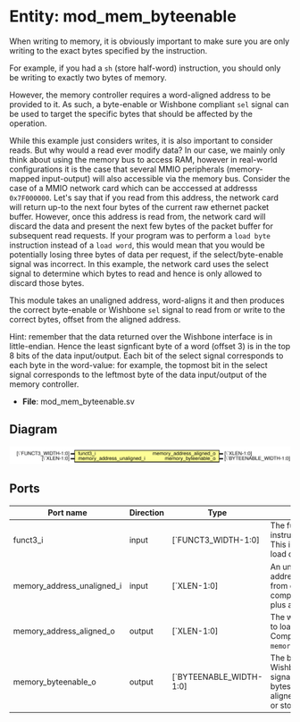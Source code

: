 # Entity: mod_mem_byteenable

When writing to memory, it is obviously important to make sure you are only writing to the exact bytes specified by the instruction.

For example, if you had a `sh` (store half-word) instruction, you should only be writing to exactly two bytes of memory.

However, the memory controller requires a word-aligned address to be provided to it. As such, a byte-enable or Wishbone compliant `sel` signal can be used to target the specific bytes that should be affected by the operation.

While this example just considers writes, it is also important to consider reads. But why would a read ever modify data? In our case, we mainly only think about using the memory bus to access RAM, however in real-world configurations it is the case that several MMIO peripherals (memory-mapped input-output) will also accessible via the memory bus. Consider the case of a MMIO network card which can be acccessed at addresss `0x7F000000`. Let's say that if you read from this address, the network card will return up-to the next four bytes of the current raw ethernet packet buffer. However, once this address is read from, the network card will discard the data and present the next few bytes of the packet buffer for subsequent read requests. If your program was to perform a `load byte` instruction instead of a `load word`, this would mean that you would be potentially losing three bytes of data per request, if the select/byte-enable signal was incorrect. In this example, the network card uses the select signal to determine which bytes to read and hence is only allowed to discard those bytes.

This module takes an unaligned address, word-aligns it and then produces the correct byte-enable or Wishbone `sel` signal to read from or write to the correct bytes, offset from the aligned address.

Hint: remember that the data returned over the Wishbone interface is in little-endian. Hence the least signficant byte of a word (offset 3) is in the top 8 bits of the data input/output. Each bit of the select signal corresponds to each byte in the word-value: for example, the topmost bit in the select signal corresponds to the leftmost byte of the data input/output of the memory controller.

- **File**: mod_mem_byteenable.sv

## Diagram

![Diagram](mod_mem_byteenable.svg "Diagram")

## Ports

| Port name                  | Direction | Type                    | Description |
| -------------------------- | --------- | ----------------------- | ----------- |
| funct3_i                   | input     | [`FUNCT3_WIDTH-1:0]     | The funct3 part of the instruction being executed. This indicates the type of load or store. |
| memory_address_unaligned_i | input     | [`XLEN-1:0]             | An unaligned memory address to store to load from or store to, generally computed from a register plus an immediate value. |
| memory_address_aligned_o   | output    | [`XLEN-1:0]             | The word-aligned address to load from or store to. Computed directly from `memory_address_unaligned_i`. |
| memory_byteenable_o        | output    | [`BYTEENABLE_WIDTH-1:0] | The byte-enable or Wishbone compliant select signal used to choose which bytes of the word at the aligned address to load from or store to. |
